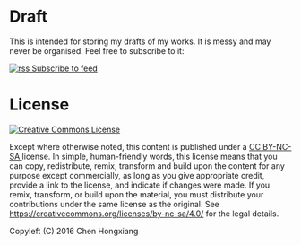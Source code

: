 # Draft
This is intended for storing my drafts of my works. It is messy and may never be organised. Feel free to subscribe to it:

[![rss](https://cloud.githubusercontent.com/assets/6148706/20462606/377b9338-af5d-11e6-90b1-362048452c18.png) Subscribe to feed](https://github.com/we-taper/Draft/commits/master.atom)


# License

<a rel="license" href="https://creativecommons.org/licenses/by-nc-sa/4.0/">
<img alt="Creative Commons License" style="border-width:0" src="https://licensebuttons.net/l/by-nc-sa/4.0/88x31.png" />
</a>

Except where otherwise noted, this content is published under a 
<a rel="license" href="https://creativecommons.org/licenses/by-nc-sa/4.0/">
CC BY-NC-SA
</a> license. In simple, human-friendly words, this license means that
you can copy, redistribute, remix, transform and build upon the
content for any purpose except commercially, as long as you give
appropriate credit, provide a link to the license, and indicate if
changes were made. If you remix, transform, or build upon the
material, you must distribute your contributions under the same
license as the original. See 
<https://creativecommons.org/licenses/by-nc-sa/4.0/>
for the legal details.

Copyleft (C) 2016      Chen Hongxiang

